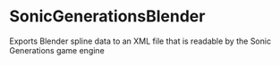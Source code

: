 # SonicGenerationsBlender
Exports Blender spline data to an XML file that is readable by the Sonic Generations game engine
